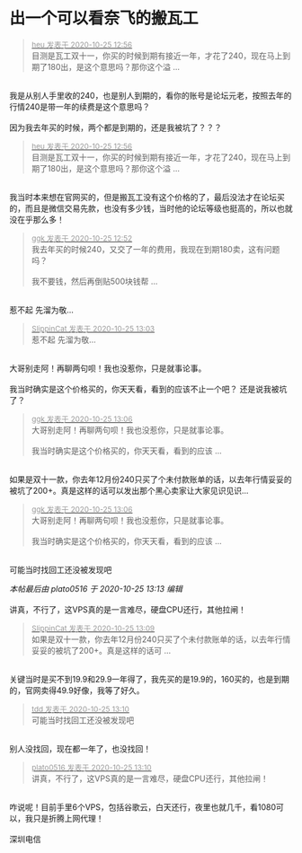 # 出一个可以看奈飞的搬瓦工


<div class="quote"><blockquote><font size="2"><a href="https://www.hostloc.com/forum.php?mod=redirect&amp;goto=findpost&amp;pid=9349503&amp;ptid=758238" target="_blank"><font color="#999999">heu 发表于 2020-10-25 12:56</font></a></font><br />
目测是瓦工双十一，你买的时候到期有接近一年，才花了240，现在马上到期了180出，是这个意思吗？那你这个溢 ...</blockquote></div><br />
我是从别人手里收的240，也是别人到期的，看你的账号是论坛元老，按照去年的行情240是带一年的续费是这个意思吗？<br />
<br />
因为我去年买的时候，两个都是到期的，还是我被坑了？？？

<div class="quote"><blockquote><font size="2"><a href="https://www.hostloc.com/forum.php?mod=redirect&amp;goto=findpost&amp;pid=9349503&amp;ptid=758238" target="_blank"><font color="#999999">heu 发表于 2020-10-25 12:56</font></a></font><br />
目测是瓦工双十一，你买的时候到期有接近一年，才花了240，现在马上到期了180出，是这个意思吗？那你这个溢 ...</blockquote></div><br />
我当时本来想在官网买的，但是搬瓦工没有这个价格的了，最后没法才在论坛买的，而且是微信交易先款，也没有多少钱，当时他的论坛等级也挺高的，所以也就没在乎那么多！

<div class="quote"><blockquote><font size="2"><a href="https://www.hostloc.com/forum.php?mod=redirect&amp;goto=findpost&amp;pid=9349491&amp;ptid=758238" target="_blank"><font color="#999999">ggk 发表于 2020-10-25 12:52</font></a></font><br />
我去年买的时候240，又交了一年的费用，我现在到期180卖，这有问题吗？<br />
<br />
我不要钱，然后再倒贴500块钱帮 ...</blockquote></div><br />
惹不起 先溜为敬...

<div class="quote"><blockquote><font size="2"><a href="https://www.hostloc.com/forum.php?mod=redirect&amp;goto=findpost&amp;pid=9349530&amp;ptid=758238" target="_blank"><font color="#999999">SlippinCat 发表于 2020-10-25 13:03</font></a></font><br />
惹不起 先溜为敬...</blockquote></div><br />
大哥别走阿！再聊两句呗！我也没惹你，只是就事论事。<br />
<br />
我当时确实是这个价格买的，你天天看，看到的应该不止一个吧？ 还是说我被坑了？

<div class="quote"><blockquote><font size="2"><a href="https://www.hostloc.com/forum.php?mod=redirect&amp;goto=findpost&amp;pid=9349540&amp;ptid=758238" target="_blank"><font color="#999999">ggk 发表于 2020-10-25 13:06</font></a></font><br />
大哥别走阿！再聊两句呗！我也没惹你，只是就事论事。<br />
<br />
我当时确实是这个价格买的，你天天看，看到的应该 ...</blockquote></div><br />
如果是双十一款，你去年12月份240只买了个未付款账单的话，以去年行情妥妥的被坑了200+。真是这样的话可以发出那个黑心卖家让大家见识见识...

<div class="quote"><blockquote><font size="2"><a href="https://www.hostloc.com/forum.php?mod=redirect&amp;goto=findpost&amp;pid=9349540&amp;ptid=758238" target="_blank"><font color="#999999">ggk 发表于 2020-10-25 13:06</font></a></font><br />
大哥别走阿！再聊两句呗！我也没惹你，只是就事论事。<br />
<br />
我当时确实是这个价格买的，你天天看，看到的应该 ...</blockquote></div><br />
可能当时找回工还没被发现吧

<i class="pstatus"> 本帖最后由 plato0516 于 2020-10-25 13:13 编辑 </i><br />
<br />
讲真，不行了，这VPS真的是一言难尽，硬盘CPU还行，其他拉闸！<br />
<img id="aimg_x19L6" onclick="zoom(this, this.src, 0, 0, 0)" class="zoom" src="https://i.loli.net/2020/10/25/RGvH5QlWfaT1m94.jpg" onmouseover="img_onmouseoverfunc(this)" onload="thumbImg(this)" border="0" alt="" />

<div class="quote"><blockquote><font size="2"><a href="https://www.hostloc.com/forum.php?mod=redirect&amp;goto=findpost&amp;pid=9349545&amp;ptid=758238" target="_blank"><font color="#999999">SlippinCat 发表于 2020-10-25 13:09</font></a></font><br />
如果是双十一款，你去年12月份240只买了个未付款账单的话，以去年行情妥妥的被坑了200+。真是这样的话可 ...</blockquote></div><br />
关键当时是买不到19.9和29.9一年得了，我先买的是19.9的，160买的，也是到期的，官网卖得49.9好像，我等了好久。

<div class="quote"><blockquote><font size="2"><a href="https://www.hostloc.com/forum.php?mod=redirect&amp;goto=findpost&amp;pid=9349547&amp;ptid=758238" target="_blank"><font color="#999999">tdd 发表于 2020-10-25 13:10</font></a></font><br />
可能当时找回工还没被发现吧</blockquote></div><br />
别人没找回，现在都一年了，也没找回！

<div class="quote"><blockquote><font size="2"><a href="https://www.hostloc.com/forum.php?mod=redirect&amp;goto=findpost&amp;pid=9349548&amp;ptid=758238" target="_blank"><font color="#999999">plato0516 发表于 2020-10-25 13:10</font></a></font><br />
讲真，不行了，这VPS真的是一言难尽，硬盘CPU还行，其他拉闸！</blockquote></div><br />
咋说呢！目前手里6个VPS，包括谷歌云，白天还行，夜里也就几千，看1080可以，我只是折腾上网代理！<br />
<br />
深圳电信
